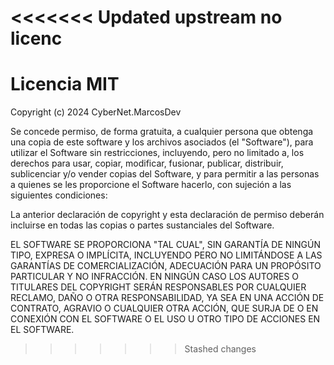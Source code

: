 <<<<<<< Updated upstream
no licenc
=======
# Licencia MIT

Copyright (c) 2024 CyberNet.MarcosDev

Se concede permiso, de forma gratuita, a cualquier persona que obtenga una copia de este software y los archivos asociados (el "Software"), para utilizar el Software sin restricciones, incluyendo, pero no limitado a, los derechos para usar, copiar, modificar, fusionar, publicar, distribuir, sublicenciar y/o vender copias del Software, y para permitir a las personas a quienes se les proporcione el Software hacerlo, con sujeción a las siguientes condiciones:

La anterior declaración de copyright y esta declaración de permiso deberán incluirse en todas las copias o partes sustanciales del Software.

EL SOFTWARE SE PROPORCIONA "TAL CUAL", SIN GARANTÍA DE NINGÚN TIPO, EXPRESA O IMPLÍCITA, INCLUYENDO PERO NO LIMITÁNDOSE A LAS GARANTÍAS DE COMERCIALIZACIÓN, ADECUACIÓN PARA UN PROPÓSITO PARTICULAR Y NO INFRACCIÓN. EN NINGÚN CASO LOS AUTORES O TITULARES DEL COPYRIGHT SERÁN RESPONSABLES POR CUALQUIER RECLAMO, DAÑO O OTRA RESPONSABILIDAD, YA SEA EN UNA ACCIÓN DE CONTRATO, AGRAVIO O CUALQUIER OTRA ACCIÓN, QUE SURJA DE O EN CONEXIÓN CON EL SOFTWARE O EL USO U OTRO TIPO DE ACCIONES EN EL SOFTWARE.
>>>>>>> Stashed changes
